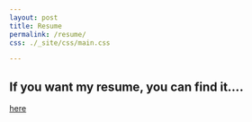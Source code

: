 ```yaml
---
layout: post
title: Resume
permalink: /resume/
css: ./_site/css/main.css

---
```

## If you want my resume, you can find it....

[here](/assets/ResumeRTS.pdf)